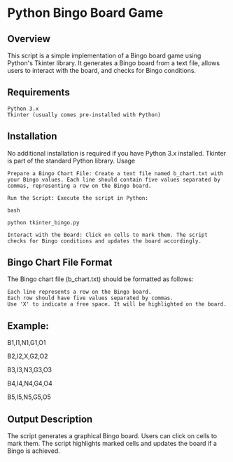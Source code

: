 # Python Bingo Board Game
## Overview

This script is a simple implementation of a Bingo board game using Python's Tkinter library. It generates a Bingo board from a text file, allows users to interact with the board, and checks for Bingo conditions.
## Requirements

    Python 3.x
    Tkinter (usually comes pre-installed with Python)

## Installation

No additional installation is required if you have Python 3.x installed. Tkinter is part of the standard Python library.
Usage

    Prepare a Bingo Chart File: Create a text file named b_chart.txt with your Bingo values. Each line should contain five values separated by commas, representing a row on the Bingo board.

    Run the Script: Execute the script in Python:

    bash

    python tkinter_bingo.py

    Interact with the Board: Click on cells to mark them. The script checks for Bingo conditions and updates the board accordingly.

## Bingo Chart File Format

The Bingo chart file (b_chart.txt) should be formatted as follows:

    Each line represents a row on the Bingo board.
    Each row should have five values separated by commas.
    Use 'X' to indicate a free space. It will be highlighted on the board.

## Example:

B1,I1,N1,G1,O1

B2,I2,X,G2,O2

B3,I3,N3,G3,O3

B4,I4,N4,G4,O4

B5,I5,N5,G5,O5

## Output Description

The script generates a graphical Bingo board. Users can click on cells to mark them. The script highlights marked cells and updates the board if a Bingo is achieved.
